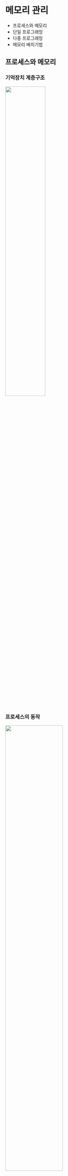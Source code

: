 # 메모리 관리

- 프로세스와 메모리
- 단일 프로그래밍
- 다중 프로그래밍
- 메모리 배치기법

## 프로세스와 메모리

### 기억장치 계층구조

<img src="img_1.png"  width="50%"/>

### 프로세스의 동작

<img src="img_3.png"  width="60%"/>

1. 프로그램이 기억장치에 있다가 실행 단위로 메모리에 올라옴
2. 프로그램 카운터 <sup>PC</sup>가 메모리 참조 중
3. PC가 가리키는 명령어를 메모리에서 읽어 CPU 연산

### 메모리 관리

- 메모리 호출 : _언제 새로운 프로세스를 메모리에 올릴 것인가?_
- 메모리 배치 : _다음에 실행될 프로세스를 메모리 내 어디에 배치할 것인가?_
- 메모리 교체 : _메모리가 찬 상태에서 새로운 프로세스를 메모리에 올려야한다면 어떤 프로세스를 제거할 것인가?_
- 기타 : 고정 / 동적 분할, 고정 / 유동 적재영역 등

## 단일 프로그래밍

<img src="img_4.png"  width="20%"/>

- 하나의 프로세스가 메모리를 전용으로 사용하는 것
- 연속 메모리 할당 : 프로세스는 하나의 연속된 블록으로 메모리에 할당

### 문제점

- 메모리 용량을 초과하는 프로세스 실행 불가
- 메모리 낭비
    - 지속적으로 사용되지 않는 프로세스도 메모리에 계속 적재되어있음
- 주변 장치 자원의 낭비
    - 계산 위주의 프로세스 동작 시 :  CPU 장치 말고는 사용하지 않는 주변 장치 자원이 낭비

## 다중 프로그래밍

<img src="img_5.png"  width="20%"/>

- 여러 프로세스가 메모리에 동시에 적재됨
- 전체적인 CPU 이용률, 시스템 처리량 증가

### 메모리 분할

- 여러 프로세스를 메모리에 적재하기 위해 고안된 방법
- 하나의 분할에 하나의 프로세스가 적재됨

#### 고정 분할

<img src="img_6.png"  width="15%"/>

- 메모리를 여러개의 고정된 크기의 영역으로 분할
- 문제점 : 내부 단편화
    - 프로세스의 크기가 할당된 분할영역보다 작으면 잉여 메모리 공간 발생
    - 프로세스의 크기를 미리 알고 그에 맞춰 고정 분할해야함
    - 현실적이지 못함

<img src="img_7.png"  width="25%"/>

- 프로세스 배치 방법 1
    - **분할 영역마다 큐**를 두고 큐 배치
    - 큐에 들어온 프로세스는 해당 분할 영역에만 적재
    - 절대 번역, 적재
    - 효율성이 낮음

<img src="img_8.png"  width="25%"/>

- 프로세스 배치 방법 2
    - **하나의 큐** 두고 큐에 들어온 프로세스는 어느 분할 영역에든 적재
    - 재배치 가능 번역 및 적재
    - 복잡함

#### 동적 분할

<img src="img_9.png"  width="20%"/>

- 메모리의 분할경계가 고정적이지 않음
- 각 프로세스에 필요한 메모리 만큼만 메모리 영역 할당

<img src="img_10.png"  width="20%"/>  

- 문제점 : 외부 단편화
    - 메모리의 할당과 반환이 반복되면서 작은 크기의 잉여 메모리 공간이 흩어져 발생
- 해결방법 : 통합, 집약
    - 통합 : 인접된 공백을 하나의 큰 공백으로 통합
    - 집약 : 메모리 내의 공백을 모두 모음

### 메모리 보호

- 프로세스가 다른 할당영역을 침범하지 않게 하는 것
- 하한-상한 또는 하한-크기 레지스터 쌍으로 제한
    - 하한-상한 : CPU 레지스터에 참조해야할 주소 시작~끝 저장
    - 하한-크기 : CPU 레지스터에 참조해야할 주소 시작~크기 저장
- 이 제한 넘어 운영체제 호출하려면 시스템 호출 이용

## 메모리 배치기법

<img src="img_11.png"  width="35%"/>

- **동적 분할 다중 프로그래밍**에서 새로 반입된 프로그램이나 데이터를 메모리 어디에 배치시킬 것인가
- 종류
    - 최초 적합
    - 후속 적합
    - 최적 적합
    - 최악 적합

#### 최초 적합

- 프로세스가 적재가능한 빈 공간 중 가장 먼저 발견된 곳에 할당

#### 후속 적합

- 최초 적합의 변형
- 이전에 탐색이 끝난 다음 부분부터 시작하여 가장 먼저 발견된 곳에 할당

#### 최적 적합

- 제공 가능한 공간 중 가장 작은 곳을 할당
- 큰 빈 공간을 최대한 많이 확보해놓기 위한 방법

#### 최악 적합

- 제공 가능한 공간 중 가장 큰 곳을 할당
- 아주 작은 자투리가 남아 쓰지 못하는 것을 방지하기 위한 방법
